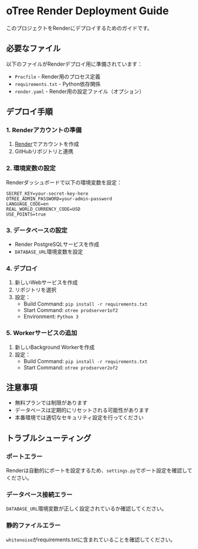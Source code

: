 # oTree Render Deployment Guide

このプロジェクトをRenderにデプロイするためのガイドです。

## 必要なファイル

以下のファイルがRenderデプロイ用に準備されています：

- `Procfile` - Render用のプロセス定義
- `requirements.txt` - Python依存関係
- `render.yaml` - Render用の設定ファイル（オプション）

## デプロイ手順

### 1. Renderアカウントの準備
1. [Render](https://render.com)でアカウントを作成
2. GitHubリポジトリと連携

### 2. 環境変数の設定
Renderダッシュボードで以下の環境変数を設定：

```
SECRET_KEY=your-secret-key-here
OTREE_ADMIN_PASSWORD=your-admin-password
LANGUAGE_CODE=en
REAL_WORLD_CURRENCY_CODE=USD
USE_POINTS=true
```

### 3. データベースの設定
- Render PostgreSQLサービスを作成
- `DATABASE_URL`環境変数を設定

### 4. デプロイ
1. 新しいWebサービスを作成
2. リポジトリを選択
3. 設定：
   - Build Command: `pip install -r requirements.txt`
   - Start Command: `otree prodserver1of2`
   - Environment: `Python 3`

### 5. Workerサービスの追加
1. 新しいBackground Workerを作成
2. 設定：
   - Build Command: `pip install -r requirements.txt`
   - Start Command: `otree prodserver2of2`

## 注意事項

- 無料プランでは制限があります
- データベースは定期的にリセットされる可能性があります
- 本番環境では適切なセキュリティ設定を行ってください

## トラブルシューティング

### ポートエラー
Renderは自動的にポートを設定するため、`settings.py`でポート設定を確認してください。

### データベース接続エラー
`DATABASE_URL`環境変数が正しく設定されているか確認してください。

### 静的ファイルエラー
`whitenoise`がrequirements.txtに含まれていることを確認してください。
